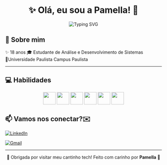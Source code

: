 <h1 align="center">✨ Olá, eu sou a Pamella! 🌸</h1>
<p align="center">
  <img src="https://readme-typing-svg.herokuapp.com/?font=Fira+Code&weight=500&size=20&pause=1000&color=F286B4&center=true&vCenter=true&width=500&lines=✨️Desenvolvedora+front-end✨️;Apaixonada+por+design+e+tecnologia!;VSCode%2C+estudo+e+Coca+%3D+💻%2B📚%2B🥤%3D+❤️" alt="Typing SVG" />
</p>

## 🌷 Sobre mim

✨ 18 anos
🎓 Estudante de Análise e Desenvolvimento de Sistemas  
📍Universidade Paulista Campus Paulista



---

## 💻 Habilidades

<div align="center">
  <img src="https://cdn.jsdelivr.net/gh/devicons/devicon/icons/html5/html5-original.svg" width="40" />
  <img src="https://cdn.jsdelivr.net/gh/devicons/devicon/icons/css3/css3-original.svg" width="40" />
  <img src="https://cdn.jsdelivr.net/gh/devicons/devicon/icons/javascript/javascript-original.svg" width="40" />
  <img src="https://cdn.jsdelivr.net/gh/devicons/devicon/icons/git/git-original.svg" width="40" />
  <img src="https://cdn.jsdelivr.net/gh/devicons/devicon/icons/github/github-original.svg" width="40" />
  <img src="https://cdn.jsdelivr.net/gh/devicons/devicon/icons/python/python-original.svg" width="40" />
</div>


## 📫 Vamos nos conectar?✉️

[![LinkedIn](https://img.shields.io/badge/-LinkedIn-%230077B5?style=flat-square&logo=linkedin&logoColor=white)](https://www.linkedin.com/in/pamella-lima-brandão)  

[![Gmail](https://img.shields.io/badge/pamellabranda54o@gmail.com-%23D14836?style=flat-square&logo=gmail&logoColor=white)](mailto:pamellabrandao54@gmail.com)

---

<p align="center">
  🌸 Obrigada por visitar meu cantinho tech! Feito com carinho por <strong>Pamella</strong> 💖
</p>
